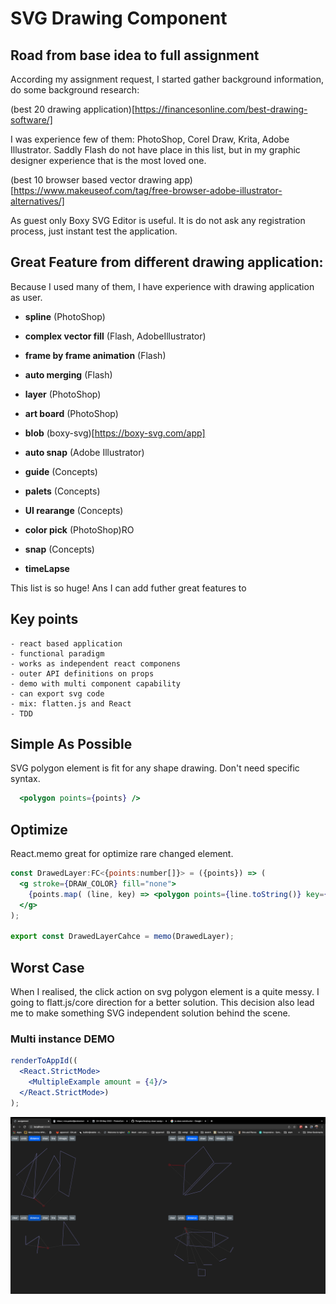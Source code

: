 # SVG Drawing Component

## Road from base idea to full assignment

According my assignment request, I started gather background information, do some background research:

(best 20 drawing application)[https://financesonline.com/best-drawing-software/]

I was experience few of them: PhotoShop, Corel Draw, Krita, Adobe Illustrator. Saddly Flash do not have place in this list, but in my graphic designer experience that is the most loved one. 

(best 10 browser based vector drawing app)[https://www.makeuseof.com/tag/free-browser-adobe-illustrator-alternatives/]

As guest only Boxy SVG Editor is useful. It is do not ask any registration process, just instant test the application.

## Great Feature from different drawing application:
Because I used many of them, I have experience with drawing application as user.

  - **spline** (PhotoShop)
  - **complex vector fill** (Flash, AdobeIllustrator)
  - **frame by frame animation** (Flash)
  - **auto merging** (Flash)
  - **layer** (PhotoShop)
  - **art board** (PhotoShop) 
  - **blob** (boxy-svg)[https://boxy-svg.com/app]
  - **auto snap** (Adobe Illustrator)
  - **guide** (Concepts) 
  - **palets** (Concepts)
  - **UI rearange** (Concepts)
  - **color pick** (PhotoShop)RO
  
  - **snap** (Concepts) 
  - **timeLapse**

  This list is so huge! Ans I can add futher great features to 

## Key points

    - react based application
    - functional paradigm
    - works as independent react componens
    - outer API definitions on props
    - demo with multi component capability
    - can export svg code
    - mix: flatten.js and React
    - TDD

## Simple As Possible
SVG polygon element is fit for any shape drawing. Don't need specific syntax.

```jsx
  <polygon points={points} />
```

## Optimize
React.memo great for optimize rare changed element.

```jsx
const DrawedLayer:FC<{points:number[]}> = ({points}) => (
  <g stroke={DRAW_COLOR} fill="none">
    {points.map( (line, key) => <polygon points={line.toString()} key={key} />)}
  </g>
);

export const DrawedLayerCahce = memo(DrawedLayer);
```

## Worst Case
When I realised, the click action on svg polygon element is a quite messy. I going to flatt.js/core direction for a better solution. This decision also lead me to make something SVG independent solution behind the scene.


### Multi instance DEMO

```jsx
renderToAppId((
  <React.StrictMode>
    <MultipleExample amount = {4}/>
  </React.StrictMode>)
);
```

![multi instance demo](./distance-of-4-instance.png)
